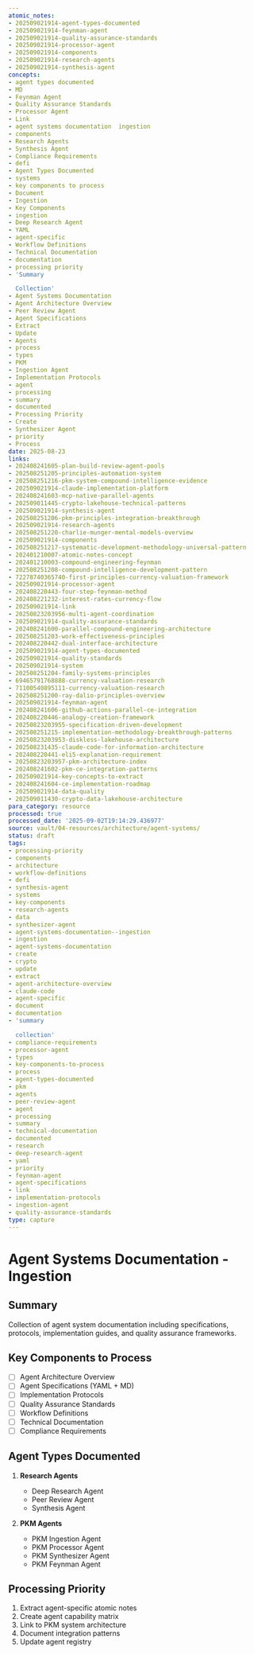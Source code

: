```yaml
---
atomic_notes:
- 202509021914-agent-types-documented
- 202509021914-feynman-agent
- 202509021914-quality-assurance-standards
- 202509021914-processor-agent
- 202509021914-components
- 202509021914-research-agents
- 202509021914-synthesis-agent
concepts:
- agent types documented
- MD
- Feynman Agent
- Quality Assurance Standards
- Processor Agent
- Link
- agent systems documentation  ingestion
- components
- Research Agents
- Synthesis Agent
- Compliance Requirements
- defi
- Agent Types Documented
- systems
- key components to process
- Document
- Ingestion
- Key Components
- ingestion
- Deep Research Agent
- YAML
- agent-specific
- Workflow Definitions
- Technical Documentation
- documentation
- processing priority
- 'Summary

  Collection'
- Agent Systems Documentation
- Agent Architecture Overview
- Peer Review Agent
- Agent Specifications
- Extract
- Update
- Agents
- process
- types
- PKM
- Ingestion Agent
- Implementation Protocols
- agent
- processing
- summary
- documented
- Processing Priority
- Create
- Synthesizer Agent
- priority
- Process
date: 2025-08-23
links:
- 202408241605-plan-build-review-agent-pools
- 202508251205-principles-automation-system
- 202508251216-pkm-system-compound-intelligence-evidence
- 202509021914-claude-implementation-platform
- 202408241603-mcp-native-parallel-agents
- 202509011445-crypto-lakehouse-technical-patterns
- 202509021914-synthesis-agent
- 202508251206-pkm-principles-integration-breakthrough
- 202509021914-research-agents
- 202508251220-charlie-munger-mental-models-overview
- 202509021914-components
- 202508251217-systematic-development-methodology-universal-pattern
- 202401210007-atomic-notes-concept
- 202401210003-compound-engineering-feynman
- 202508251208-compound-intelligence-development-pattern
- 72278740365740-first-principles-currency-valuation-framework
- 202509021914-processor-agent
- 202408220443-four-step-feynman-method
- 202408221232-interest-rates-currency-flow
- 202509021914-link
- 20250823203956-multi-agent-coordination
- 202509021914-quality-assurance-standards
- 202408241600-parallel-compound-engineering-architecture
- 202508251203-work-effectiveness-principles
- 202408220442-dual-interface-architecture
- 202509021914-agent-types-documented
- 202509021914-quality-standards
- 202509021914-system
- 202508251204-family-systems-principles
- 69465791768888-currency-valuation-research
- 71100540895111-currency-valuation-research
- 202508251200-ray-dalio-principles-overview
- 202509021914-feynman-agent
- 202408241606-github-actions-parallel-ce-integration
- 202408220446-analogy-creation-framework
- 20250823203955-specification-driven-development
- 202508251215-implementation-methodology-breakthrough-patterns
- 20250823203953-diskless-lakehouse-architecture
- 202508231435-claude-code-for-information-architecture
- 202408220441-eli5-explanation-requirement
- 20250823203957-pkm-architecture-index
- 202408241602-pkm-ce-integration-patterns
- 202509021914-key-concepts-to-extract
- 202408241604-ce-implementation-roadmap
- 202509021914-data-quality
- 202509011430-crypto-data-lakehouse-architecture
para_category: resource
processed: true
processed_date: '2025-09-02T19:14:29.436977'
source: vault/04-resources/architecture/agent-systems/
status: draft
tags:
- processing-priority
- components
- architecture
- workflow-definitions
- defi
- synthesis-agent
- systems
- key-components
- research-agents
- data
- synthesizer-agent
- agent-systems-documentation--ingestion
- ingestion
- agent-systems-documentation
- create
- crypto
- update
- extract
- agent-architecture-overview
- claude-code
- agent-specific
- document
- documentation
- 'summary

  collection'
- compliance-requirements
- processor-agent
- types
- key-components-to-process
- process
- agent-types-documented
- pkm
- agents
- peer-review-agent
- agent
- processing
- summary
- technical-documentation
- documented
- research
- deep-research-agent
- yaml
- priority
- feynman-agent
- agent-specifications
- link
- implementation-protocols
- ingestion-agent
- quality-assurance-standards
type: capture
---
```


# Agent Systems Documentation - Ingestion

## Summary
Collection of agent system documentation including specifications, protocols, implementation guides, and quality assurance frameworks.

## Key Components to Process
- [ ] Agent Architecture Overview
- [ ] Agent Specifications (YAML + MD)
- [ ] Implementation Protocols
- [ ] Quality Assurance Standards
- [ ] Workflow Definitions
- [ ] Technical Documentation
- [ ] Compliance Requirements

## Agent Types Documented
1. **Research Agents**
   - Deep Research Agent
   - Peer Review Agent
   - Synthesis Agent
   
2. **PKM Agents**
   - PKM Ingestion Agent
   - PKM Processor Agent
   - PKM Synthesizer Agent
   - PKM Feynman Agent

## Processing Priority
1. Extract agent-specific atomic notes
2. Create agent capability matrix
3. Link to PKM system architecture
4. Document integration patterns
5. Update agent registry